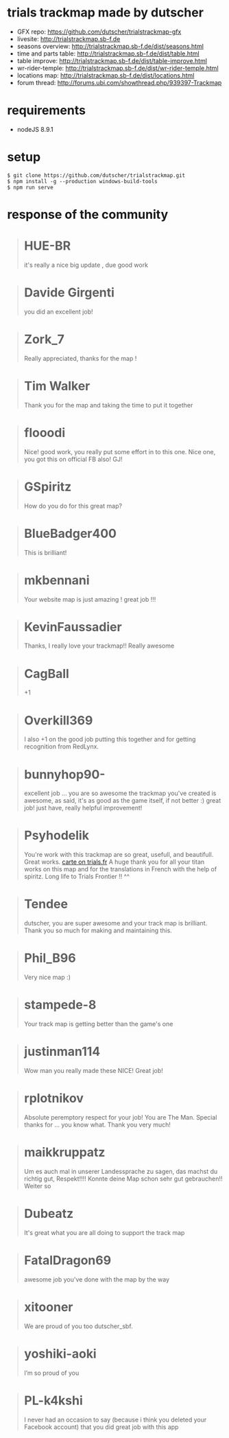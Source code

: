 # trials trackmap made by dutscher

* GFX repo: https://github.com/dutscher/trialstrackmap-gfx
* livesite: http://trialstrackmap.sb-f.de
* seasons overview: http://trialstrackmap.sb-f.de/dist/seasons.html
* time and parts table: http://trialstrackmap.sb-f.de/dist/table.html
* table improve: http://trialstrackmap.sb-f.de/dist/table-improve.html
* wr-rider-temple: http://trialstrackmap.sb-f.de/dist/wr-rider-temple.html
* locations map: http://trialstrackmap.sb-f.de/dist/locations.html
* forum thread: http://forums.ubi.com/showthread.php/939397-Trackmap

# requirements
* nodeJS 8.9.1

# setup
```
$ git clone https://github.com/dutscher/trialstrackmap.git
$ npm install -g --production windows-build-tools
$ npm run serve
```

# response of the community

> # HUE-BR
> it's really a nice big update , due
> good work

> # Davide Girgenti
> you did an excellent job!

> # Zork_7
> Really appreciated, thanks for the map !

> # Tim Walker
> Thank you for the map and taking the time to put it together

> # flooodi
> Nice! good work, you really put some effort in to this one.
> Nice one, you got this on official FB also! GJ!

> # GSpiritz 
> How do you do for this great map?

> # BlueBadger400
> This is brilliant!

> # mkbennani 
> Your website map is just amazing ! great job !!!

> # KevinFaussadier 
> Thanks, I really love your trackmap!! Really awesome

> # CagBall 
> +1

> # Overkill369 
> I also +1 on the good job putting this together and for getting recognition from RedLynx.

> # bunnyhop90- 
> excellent job ... you are so awesome
> the trackmap you've created is awesome, as said, it's as good as the game itself, if not better :)
> great job!
> just have, really helpful improvement!

> # Psyhodelik 
> You're work with this trackmap are so great, usefull, and beautifull. Great works. [carte on trials.fr](http://www.trials.fr/frontier-carte)
> A huge thank you for all your titan works on this map and for the translations in French with the help of spiritz.
> Long life to Trials Frontier !! ^^

> # Tendee 
> dutscher, you are super awesome and your track map is brilliant. 
> Thank you so much for making and maintaining this.

> # Phil_B96 
> Very nice map :)

> # stampede-8 
> Your track map is getting better than the game's one 

> # justinman114 
> Wow man you really made these NICE! Great job!

> # rplotnikov 
> Absolute peremptory respect for your job! You are The Man.
> Special thanks for ... you know what. Thank you very much!

> # maikkruppatz
> Um es auch mal in unserer Landessprache zu sagen, das machst du richtig gut, Respekt!!!!
> Konnte deine Map schon sehr gut gebrauchen!!
> Weiter so

> # Dubeatz
> It's great what you are all doing to support the track map

> # FatalDragon69
> awesome job you've done with the map by the way

> # xitooner
> We are proud of you too dutscher_sbf.

> # yoshiki-aoki
> I’m so proud of you

> # PL-k4kshi
> I never had an occasion to say (because i think you deleted your Facebook account) that you did great job with this app